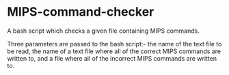 # MIPS-command-checker

A bash script which checks a given file containing MIPS commands. 

Three parameters are passed to the bash script:- the name of the text file to be read, the name of a text file where all of the correct MIPS commands are written to, and a file where all of the incorrect MIPS commands are written to.
